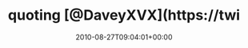 ---
retweeted: false
source: <a href="http://termtter.org/" rel="nofollow">Termtter</a>
entities:
  hashtags: []
  symbols: []
  user_mentions:
  - name: Davey Burch
    screen_name: DaveyXVX
    indices:
    - '8'
    - '17'
    id_str: '35709564'
    id: '35709564'
  - name: Hands
    screen_name: WeAreHands
    indices:
    - '55'
    - '66'
    id_str: '33282713'
    id: '33282713'
  urls: []
display_text_range:
- '0'
- '68'
favorite_count: '0'
id_str: '22252017101'
truncated: false
retweet_count: '0'
id: '22252017101'
created_at: Fri Aug 27 09:04:01 +0000 2010
favorited: false
full_text: 'quoting [@DaveyXVX](https://twitter.com/DaveyXVX): »Your band will never
  be as epic as [@WeAreHands](https://twitter.com/WeAreHands)!«'
lang: en
tags:
- pesos:twitter
date: '2010-08-27T09:04:01+00:00'
src: https://twitter.com/bascht/status/22252017101
original_url: https://twitter.com/bascht/status/22252017101
type: twitter_tweet
text: 'quoting [@DaveyXVX](https://twitter.com/DaveyXVX): »Your band will never be
  as epic as [@WeAreHands](https://twitter.com/WeAreHands)!«'
title: quoting [@DaveyXVX](https://twi

---